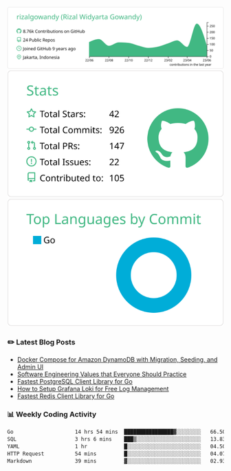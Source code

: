 ![profile-details](profile-summary-card-output/vue/0-profile-details.svg)
![stats](profile-summary-card-output/vue/3-stats.svg)
![most-commit-language](profile-summary-card-output/vue/2-most-commit-language.svg)

### :pencil2: Latest Blog Posts
<!-- BLOG-POST-LIST:START -->
- [Docker Compose for Amazon DynamoDB with Migration, Seeding, and Admin UI](https://medium.com/geekculture/docker-compose-for-amazon-dynamodb-with-migration-seeding-and-admin-ui-db11a348cc6a?source=rss-5763b0f1aba6------2)
- [Software Engineering Values that Everyone Should Practice](https://levelup.gitconnected.com/software-engineering-values-that-everyone-should-practice-c980d00cd103?source=rss-5763b0f1aba6------2)
- [Fastest PostgreSQL Client Library for Go](https://levelup.gitconnected.com/fastest-postgresql-client-library-for-go-579fa97909fb?source=rss-5763b0f1aba6------2)
- [How to Setup Grafana Loki for Free Log Management](https://levelup.gitconnected.com/how-to-setup-grafana-loki-for-free-log-management-ceb60558503c?source=rss-5763b0f1aba6------2)
- [Fastest Redis Client Library for Go](https://levelup.gitconnected.com/fastest-redis-client-library-for-go-7993f618f5ab?source=rss-5763b0f1aba6------2)
<!-- BLOG-POST-LIST:END -->

### 📊 Weekly Coding Activity
<!--START_SECTION:waka-->

```txt
Go                    14 hrs 54 mins  ████████████████▓░░░░░░░░   66.50 %
SQL                   3 hrs 6 mins    ███▒░░░░░░░░░░░░░░░░░░░░░   13.83 %
YAML                  1 hr            █░░░░░░░░░░░░░░░░░░░░░░░░   04.50 %
HTTP Request          54 mins         █░░░░░░░░░░░░░░░░░░░░░░░░   04.07 %
Markdown              39 mins         ▓░░░░░░░░░░░░░░░░░░░░░░░░   02.93 %
```

<!--END_SECTION:waka-->
